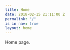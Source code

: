 ```yaml
---
title: Home
date: 2018-02-15 21:11:00 Z
permalink: "/"
is in nav: true
layout: home
---
```


Home page.